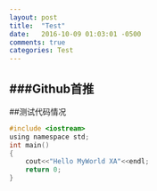 ```yaml
---
layout: post
title:  "Test"
date:   2016-10-09 01:03:01 -0500
comments: true
categories: Test
---
```


###**Github首推**
---

##测试代码情况
```C
#include <iostream>  
using namespace std;  
int main()  
{
    cout<<"Hello MyWorld XA"<<endl;
    return 0;
}
```
